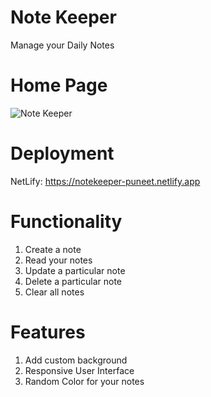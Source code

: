# Note Keeper 
Manage your Daily Notes

# Home Page
![Note Keeper](https://user-images.githubusercontent.com/55274410/139312244-05a481e7-25e1-46b9-be71-4e82fa04329a.png)

# Deployment
NetLify: https://notekeeper-puneet.netlify.app

# Functionality
1. Create a note
2. Read your notes
3. Update a particular note
4. Delete a particular note
5. Clear all notes

# Features
1. Add custom background
2. Responsive User Interface
3. Random Color for your notes
